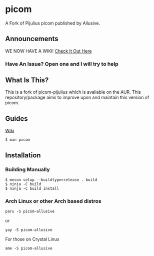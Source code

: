 # picom
A Fork of Pijulius picom published by Allusive.

## Announcements
WE NOW HAVE A WIKI!
[Check It Out Here](https://github.com/allusive-dev/picom-allusive/wiki)

### Have An Issue? Open one and I will try to help

## What Is This?
This is a fork of picom-pijulius which is avaliable on the AUR. This repository/package aims to improve upon and maintain this version of picom.

## Guides

[Wiki](https://github.com/allusive-dev/picom-allusive/wiki)

```
$ man picom
```

## Installation

### Building Manually
```
$ meson setup --buildtype=release . build
$ ninja -C build
$ ninja -C build install
```

### Arch Linux or other Arch based distros
```
paru -S picom-allusive
```
or
```
yay -S picom-allusive
```

For those on Crystal Linux

```
ame -S picom-allusive
```
